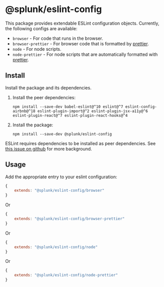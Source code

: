# @splunk/eslint-config

This package provides extendable ESLint configuration objects. Currently, the following configs are available:

* `browser` - For code that runs in the browser.
* `browser-prettier` - For browser code that is formatted by [prettier](https://github.com/prettier/prettier).
* `node` - For node scripts.
* `node-prettier` - For node scripts that are automatically formatted with [prettier](https://github.com/prettier/prettier).

## Install

Install the package and its dependencies.

1. Install the peer dependencies:
    ```
    npm install --save-dev babel-eslint@^10 eslint@^7 eslint-config-airbnb@^18 eslint-plugin-import@^2 eslint-plugin-jsx-a11y@^6 eslint-plugin-react@^7 eslint-plugin-react-hooks@^4
    ```
2. Install the package:
    ```
    npm install --save-dev @splunk/eslint-config
    ```
ESLint requires dependencies to be installed as peer dependencies. See [this issue on github](https://github.com/eslint/eslint/issues/3458) for more background.

## Usage

Add the appropriate entry to your eslint configuration:
```js
{
    extends: "@splunk/eslint-config/browser"
}
```
Or
```js
{
    extends: "@splunk/eslint-config/browser-prettier"
}
```
Or
```js
{
    extends: "@splunk/eslint-config/node"
}
```
Or
```js
{
    extends: "@splunk/eslint-config/node-prettier"
}
```
